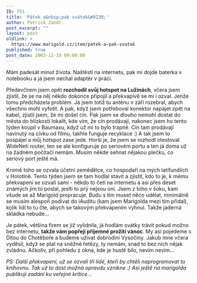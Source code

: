```yaml
---
ID: 751
title: 'Pátek a&nbsp;pak svátek&#8230;'
author: Patrick Zandl
post_excerpt: ""
layout: post
oldlink: >
  https://www.marigold.cz/item/patek-a-pak-svatek
published: true
post_date: 2003-12-19 09:00:00
---
```

<p>
Mám padesát minut života. Naštěstí na internetu, pak mi dojde baterka v notebooku a já jsem nechal adaptér v práci. </p>

<p>
Předevčírem jsem opět <STRONG>rozchodil svůj hotspot na Lužinách</STRONG>, včera jsem zjistil, že se na něj někdo dokonce připojil a překvapivě se mi i ozval. Jenže tomu předcházela problém. Já jsem totiž tu anténu v září rozebral, abych všechno mohl vyfotit. A pak, když jsem potřeboval konektor napájet zpět na kabel, zjistil jsem, že mi došel cín. Pak jsem se dlouho nemohl dostat do města do blízkosti lokalit, kde vím, že cín prodávají, nakonec jsem ho tento týden koupil v Baumaxu, když už mi to bylo trapné. Cín tam prodávají navinutý na cívku od filmu, takhle funguje recyklace :) A tak jsem to pospájel a můj hotspot zase jede. Horší je, že jsem se rozhodl otestovat WideNetí router, ten se ale konfiguruje po seriovém portu a ten já doma už na žádném počítači nemám. Musím někde sehnat nějakou plečku, co seriový port ještě má.</p>

<p>
Kromě toho se ozvala účetní zemědělce, co hospodaří na mých latifundiích v Holotíně. Tento týden jsem se tam hodlal stavit a zjistit, kdo to je, k mému překvapení se ozvali sami - někdo to četl na internetu a asi přes deset známých jim to poslal, jeslti to prý nejsou oni. Jsem z toho v šoku, kam všude se až Marigold propracuje. Budu s tím muset něco udělat, minimálně se musím alespoň podívat do iAuditu (kam jsem Marigolda mezi tím přidal), kolik lidí to tu čte, abych se takovým překvapením vyhnul. Takže jaderná skládka nebude...</p>

<p>
Je pátek, většina firem se již vylidnila, já hodlám svátky trávit pokud možno bez internetu, <STRONG>takže vám popřeji příjemné prožití vánoc</STRONG>. My asi pojedeme s Ditou do Chotěboře a budeme užívat dobrodiní Vysočiny. Jakub mne včera vyděsil, když se ptal na sněžné řetězy, ty nemám, snad to bez nich nějak zvládnu. Ačkoliv, při pohledu z okna, kde je hustě bílo, nevím nevím...</p>

<p>
<EM>PS: Další překvapení, už se ozvali tři lidé, kteří by chtěli naprogramovat tu knihovnu. Tak už to dost možná opravdu vznikne :) Asi ještě na marigolda publikuji zadání ku veřejné kritice...</EM></p>
